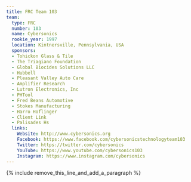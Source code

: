```yaml
---
title: FRC Team 103
team:
  type: FRC
  number: 103
  name: Cybersonics
  rookie_year: 1997
  location: Kintnersville, Pennsylvania, USA
  sponsors:
  - Tohickon Glass & Tile
  - The Triagiano Foundation
  - Global Biocides Solutions LLC
  - Hubbell
  - Pleasant Valley Auto Care
  - Amplifier Research
  - Lutron Electronics, Inc
  - PHTool
  - Fred Beans Automotive
  - Stokes Manufacturing
  - Harro Hoflinger
  - Client Link
  - Palisades Hs
  links:
    Website: http://www.cybersonics.org
    Facebook: https://www.facebook.com/cybersonicstechnologyteam103
    Twitter: https://twitter.com/cybersonics
    YouTube: https://www.youtube.com/cybersonics103
    Instagram: https://www.instagram.com/cybersonics
---
```


{% include remove_this_line_and_add_a_paragraph %}